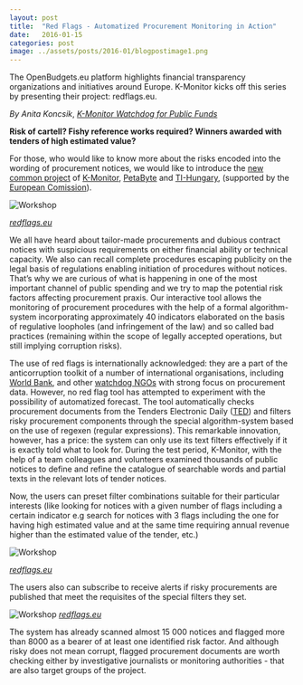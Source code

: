 ```yaml
---
layout: post
title:  "Red Flags - Automatized Procurement Monitoring in Action"
date:   2016-01-15
categories: post
image: ../assets/posts/2016-01/blogpostimage1.png
---
```


The OpenBudgets.eu platform highlights financial transparency organizations and initiatives around Europe. K-Monitor kicks off this series by presenting their project: redflags.eu. 

*By Anita Koncsik*, *[K-Monitor Watchdog for Public Funds](http://k-monitor.hu/)*

**Risk of cartell? Fishy reference works required? Winners awarded with tenders of high estimated value?**

For those, who would like to know more about the risks encoded into the wording of procurement notices, we would like to introduce the [new common project](http://www.redflags.eu/notice/170964-2013) of [K-Monitor](http://k-monitor.hu/), [PetaByte](http://petabyte-research.org/) and [TI-Hungary](http://transparency.hu/en), (supported by the [European Comission](http://ec.europa.eu/dgs/home-affairs/)).

![Workshop]({{site.baseurl}}/assets/posts/2016-01/blogpostimage1.png)

*[redflags.eu](http://redflags.eu)*

We all have heard about tailor-made procurements and dubious contract notices with suspicious requirements on either financial ability or technical capacity. We also can recall complete procedures escaping publicity on the legal basis of regulations enabling initiation of procedures without notices. That’s why we are curious of what is happening in one of the most important channel of public spending and we try to map the potential risk factors affecting procurement praxis. Our interactive tool allows the monitoring of procurement procedures with the help of a formal algorithm-system incorporating approximately 40 indicators elaborated on the basis of regulative loopholes (and infringement of the law) and so called bad practices (remaining within the scope of legally accepted operations, but still implying corruption risks).

The use of red flags is internationally acknowledged: they are a part of the anti­corruption toolkit of a number of international organisations, including [World Bank](http://siteresources.worldbank.org/INTDOII/Resources/Red_flags_reader_friendly.pdf), and other [watchdog NGOs](http://e-prokurimi.org/ferizaj/red-flags) with strong focus on procurement data. However, no red flag tool has attempted to experiment with the possibility of automatized forecast. The tool automatically checks procurement documents from the Tenders Electronic Daily ([TED](http://ted.europa.eu/TED/main/HomePage.do)) and filters risky procurement components through the special algorithm-system based on the use of regexen (regular expressions). This remarkable innovation, however, has a price: the system can only use its text­ filters effectively if it is exactly told what to look for. During the test­ period, K-­Monitor, with the help of a team colleagues and volunteers examined thousands of public notices to define and refine the catalogue of searchable words and partial texts in the relevant lots of tender notices.

Now, the users can preset filter combinations suitable for their particular interests (like looking for notices with a given number of flags including a certain indicator e.g search for notices with 3 flags including the one for having high estimated value and at the same time requiring annual revenue higher than the estimated value of the tender, etc.)

![Workshop]({{site.baseurl}}/assets/posts/2016-01/blogpostimage2.png)

*[redflags.eu](http://redflags.eu)*

The users also can subscribe to receive alerts if risky procurements are published that meet the requisites of the special filters they set.

![Workshop]({{site.baseurl}}/assets/posts/2016-01/blogpostimage3.png)
*[redflags.eu](http://redflags.eu)*

The system has already scanned almost 15 000 notices and flagged more than 8000 as a bearer of at least one identified risk factor. And although risky does not mean corrupt, flagged procurement documents are worth checking either by investigative journalists or monitoring authorities - that are also target groups of the project.
